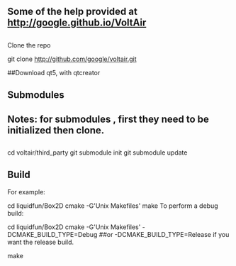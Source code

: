 


##	Some of the help provided at http://google.github.io/VoltAir
##

Clone the repo 

git clone http://github.com/google/voltair.git

##Download qt5, with qtcreator



## Submodules
## Notes: for submodules , first they need to be initialized then clone.
##

cd voltair/third_party
git submodule init
git submodule update

## Build
For example:

cd liquidfun/Box2D
cmake -G'Unix Makefiles'
make
To perform a debug build:

cd liquidfun/Box2D
cmake -G'Unix Makefiles' -DCMAKE_BUILD_TYPE=Debug
##or -DCMAKE_BUILD_TYPE=Release if you want the release build.

make
